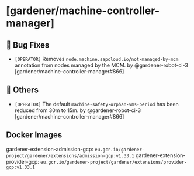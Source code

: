# [gardener/machine-controller-manager]

## 🐛 Bug Fixes

- `[OPERATOR]` Removes `node.machine.sapcloud.io/not-managed-by-mcm` annotation from nodes managed by the MCM. by @gardener-robot-ci-3 [gardener/machine-controller-manager#866]
## 🏃 Others

- `[OPERATOR]` The default `machine-safety-orphan-vms-period` has been reduced from 30m to 15m. by @gardener-robot-ci-3 [gardener/machine-controller-manager#866]

## Docker Images
gardener-extension-admission-gcp: `eu.gcr.io/gardener-project/gardener/extensions/admission-gcp:v1.33.1`
gardener-extension-provider-gcp: `eu.gcr.io/gardener-project/gardener/extensions/provider-gcp:v1.33.1`
